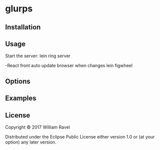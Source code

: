 # glurps



## Installation


## Usage
Start the server:
lein ring server

-React front auto update browser when changes
lein figwheel

## Options


## Examples


## License
Copyright © 2017 William Ravel

Distributed under the Eclipse Public License either version 1.0 or (at
your option) any later version.
